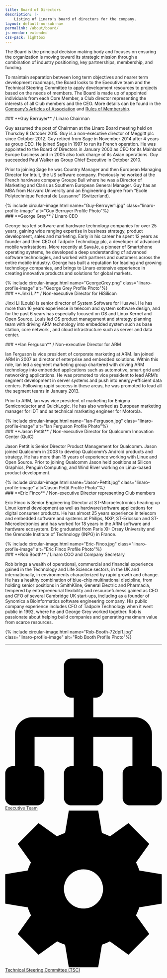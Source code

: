 ```yaml
---
title: Board of Directors
description: |-
    Listing of Linaro's board of directors for the company.
layout: default-no-sub-nav
permalink: /about/board/
js-vendor: extended
css-pack: lightbox
---
```

The Board is the principal decision making body and focuses on ensuring the organization is moving toward its strategic mission through a combination of industry positioning, key partnerships, membership, and funding.

To maintain separation between long term objectives and nearer term development roadmaps, the Board looks to the Executive team and the Technical Steering Committee to apply development resources to projects based on the needs of members. The Board is made up of appointed individuals from each Core Member, a Club director representing the interests of all Club members and the CEO. More details can be found in the [Company’s Articles of Association](/downloads/Linaro-Articles-of-Association-New-June-2010.pdf) and [Rules of Membership](/downloads/Membership_Rules_of_Linaro_Limited_Effective_26th_July_20122.pdf).

<div class="container board_member">
<div class="col-sm-9" markdown="1">
### **Guy Berruyer** / Linaro Chairman

Guy assumed the post of Chairman at the Linaro Board meeting held on Thursday 8 October 2015\. Guy is a non-executive director of Meggitt plc since October 2012\. Guy retired from Sage in November 2014 after 4 years as group CEO. He joined Sage in 1997 to run its French operation. He was appointed to the Board of Directors in January 2000 as CEO for its Mainland Europe business and in 2005 also took charge of its Asian operations. Guy succeeded Paul Walker as Group Chief Executive in October 2010.

Prior to joining Sage he was Country Manager and then European Managing Director for Intuit, the US software company. Previously he worked at the French hardware company Groupe Bull where he was a Director of Marketing and Claris as Southern European General Manager. Guy has an MBA from Harvard University and an Engineering degree from “Ecole Polytechnique Federal de Lausanne” (Switzerland).
</div>
<div class="col-sm-3">
{% include circular-image.html name="Guy-Berruyer1.jpg" class="linaro-profile-image" alt="Guy Berruyer Profile Photo"%}
</div>
</div>

<div class="container board_member">
<div class="col-sm-9" markdown="1">
### **George Grey** / Linaro CEO

George has led software and hardware technology companies for over 25 years, gaining wide ranging expertise in business strategy, product development, sales and marketing. Early in his career he spent 12 years as founder and then CEO of Tadpole Technology plc, a developer of advanced mobile workstations. More recently at SavaJe, a pioneer of Smartphone operating systems, he developed a deep understanding of advanced software technologies, and worked with partners and customers across the entire mobile industry. George has built a reputation for leading and growing technology companies, and brings to Linaro extensive experience in creating innovative products and solutions for global markets.
</div>
<div class="col-sm-3">
{% include circular-image.html name="GeorgeGrey.png" class="linaro-profile-image" alt="George Grey Profile Photo"%}
</div>
</div>

<div class="container board_member">
<div class="col-sm-9" markdown="1">
### **Jinxi Li** / Non-executive Director for HiSilicon

Jinxi Li (Louis) is senior director of System Software for Huawei. He has more than 16 years experience in telecom and system software design, and for the past 6 years has especially focused on OS and Linux Kernel and Open Source. Louis led OS product management and strategy planning team with driving ARM technology into embedded system such as base station, core network , and cloud infrastructure such as server and data center.
</div>
<div class="col-sm-3">
</div>
</div>

<div class="container board_member">
<div class="col-sm-9" markdown="1">
### **Ian Ferguson** / Non-executive Director for ARM

Ian Ferguson is vice president of corporate marketing at ARM. Ian joined ARM in 2007 as director of enterprise and embedded solutions. Within this role, Ian led a segment marketing group chartered with driving ARM technology into embedded applications such as automotive, smart grid and networking applications. He was promoted to vice president to lead ARM’s segment development in server systems and push into energy-efficient data centers. Following rapid success in these areas, he was promoted to lead all the segment teams in January 2013.

Prior to ARM, Ian was vice president of marketing for Enigma Semiconductor and QuickLogic. He has also worked as European marketing manager for IDT and as technical marketing engineer for Motorola.

</div>
<div class="col-sm-3">
{% include circular-image.html name="Ian-Ferguson.jpg" class="linaro-profile-image" alt="Ian Ferguson Profile Photo"%}
</div>
</div>

<div class="container board_member">
<div class="col-sm-9" markdown="1">
### **Jason Pettit** / Non-executive Director for Qualcomm Innovation Center (QuIC)


Jason Pettit is Senior Director Product Management for Qualcomm. Jason joined Qualcomm in 2008 to develop Qualcomm’s Android products and strategy. He has more than 15 years of experience working with Linux and Open Source. Prior to joining Qualcomm Jason held positions at Silicon Graphics, Penguin Computing, and Wind River working on Linux-based product development.
</div>
<div class="col-sm-3">
{% include circular-image.html name="Jason-Pettit.jpg" class="linaro-profile-image" alt="Jason Pettit Profile Photo"%}
</div>
</div>

<div class="container board_member">
<div class="col-sm-9" markdown="1">
### **Eric Finco** / Non-executive Director representing Club members

Eric Finco is Senior Engineering Director at ST-Microelectronics heading up Linux kernel development as well as hardware/software applications for digital consumer products. He has almost 25 years experience in telecom and embedded software and systems at Philips, NXP, ST-Ericsson and ST-Microelectronics and has worked for 18 years in the ARM software and hardware ecosystem. Eric graduated from Paris XI- Orsay University and the Grenoble Institute of Technology (INPG) in France.

</div>
<div class="col-sm-3">
{% include circular-image.html name="Eric-Finco.jpg" class="linaro-profile-image" alt="Eric Finco Profile Photo"%}
</div>
</div>

<div class="container board_member">
<div class="col-sm-9" markdown="1">
### **Rob Booth** / Linaro COO and Company Secretary

Rob brings a wealth of operational, commercial and financial experience gained in the Technology and Life Science sectors, in the UK and internationally, in environments characterized by rapid growth and change. He has a healthy combination of blue-chip multinational discipline, from holding senior positions in SmithKline, General Electric and Pharmacia, tempered by entrepreneurial flexibility and resourcefulness gained as CEO and CFO of several Cambridge UK start-ups, including as a founder of Synomics a Bioinformatics software engineering company. His public company experience includes CFO of Tadpole Technology when it went public in 1992, where he and George Grey worked together. Rob is passionate about helping build companies and generating maximum value from scarce resources.
</div>
<div class="col-sm-3">
{% include circular-image.html name="Rob-Booth-72dpi1.jpg" class="linaro-profile-image" alt="Rob Booth Profile Photo"%}
</div>
</div>

<hr/>

<div class="col-sm-6">
    <a href="/about/executive/">
        <div class="linaro-svg-icon">
            <svg class="mk-svg-icon" data-name="mk-moon-tree-4" data-cacheid="icon-59a7f3b7b0d39" xmlns="http://www.w3.org/2000/svg" viewBox="0 0 512 512"><path d="M488 384h-8v-104c0-30.878-25.121-56-56-56h-136v-64h8c13.2 0 24-10.8 24-24v-80c0-13.2-10.8-24-24-24h-80c-13.2 0-24 10.8-24 24v80c0 13.2 10.8 24 24 24h8v64h-136c-30.878 0-56 25.122-56 56v104h-8c-13.2 0-24 10.8-24 24v80c0 13.2 10.8 24 24 24h80c13.2 0 24-10.8 24-24v-80c0-13.2-10.8-24-24-24h-8v-96h128v96h-8c-13.2 0-24 10.8-24 24v80c0 13.2 10.8 24 24 24h80c13.2 0 24-10.8 24-24v-80c0-13.2-10.8-24-24-24h-8v-96h128v96h-8c-13.2 0-24 10.8-24 24v80c0 13.2 10.8 24 24 24h80c13.2 0 24-10.8 24-24v-80c0-13.2-10.8-24-24-24z"></path></svg>
        </div>
        <div class="linaro-svg-icon-caption">
            Executive Team
        </div>
    </a>
</div>
<div class="col-sm-6">
    <a href="/about/tsc/">
        <div class="linaro-svg-icon">
            <svg class="mk-svg-icon" data-name="mk-moon-cog-2" data-cacheid="icon-59a7f3b7b19bd" xmlns="http://www.w3.org/2000/svg" viewBox="0 0 512 512"><path d="M512 304.047v-96.094l-73.387-12.231c-2.979-9.066-6.611-17.834-10.847-26.25l43.227-60.517-67.948-67.949-60.413 43.152c-8.455-4.277-17.269-7.944-26.384-10.951l-12.201-73.207h-96.094l-12.201 73.208c-9.115 3.007-17.929 6.674-26.383 10.951l-60.414-43.152-67.949 67.949 43.227 60.518c-4.235 8.415-7.867 17.183-10.846 26.249l-73.387 12.23v96.094l73.559 12.26c2.98 8.984 6.605 17.674 10.821 26.015l-43.374 60.724 67.949 67.948 60.827-43.447c8.301 4.175 16.945 7.764 25.882 10.717l12.289 73.736h96.094l12.289-73.737c8.937-2.953 17.581-6.542 25.883-10.716l60.826 43.446 67.948-67.948-43.372-60.723c4.216-8.341 7.839-17.031 10.82-26.016l73.559-12.259zm-256 15.953c-35.346 0-64-28.653-64-64 0-35.346 28.654-64 64-64 35.347 0 64 28.654 64 64 0 35.347-28.653 64-64 64z"></path></svg>
        </div>
        <div class="linaro-svg-icon-caption">
            Technical Steering Committee (TSC)
        </div>
    </a>
</div>
